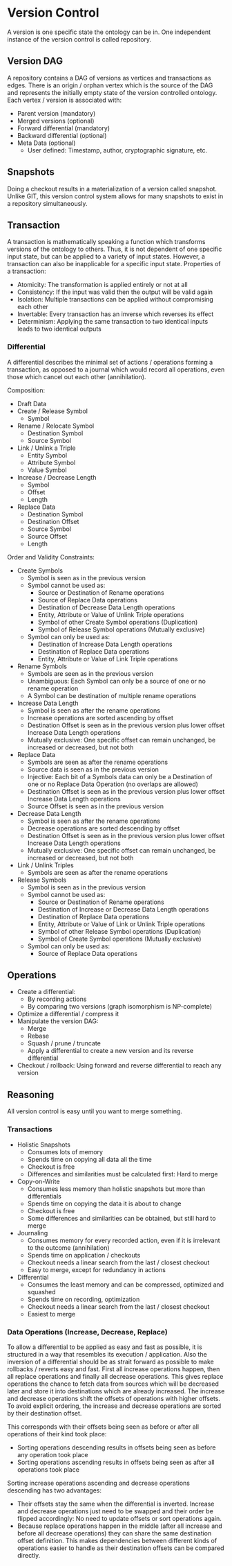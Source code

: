 # Version Control
A version is one specific state the ontology can be in.
One independent instance of the version control is called repository.

## Version DAG
A repository contains a DAG of versions as vertices and transactions as edges.
There is an origin / orphan vertex which is the source of the DAG and represents the initially empty state of the version controlled ontology.
Each vertex / version is associated with:
- Parent version (mandatory)
- Merged versions (optional)
- Forward differential (mandatory)
- Backward differential (optional)
- Meta Data (optional)
    - User defined: Timestamp, author, cryptographic signature, etc.


## Snapshots
Doing a checkout results in a materialization of a version called snapshot.
Unlike GIT, this version control system allows for many snapshots to exist in a repository simultaneously.


## Transaction
A transaction is mathematically speaking a function which transforms versions of the ontology to others.
Thus, it is not dependent of one specific input state, but can be applied to a variety of input states.
However, a transaction can also be inapplicable for a specific input state.
Properties of a transaction:
- Atomicity: The transformation is applied entirely or not at all
- Consistency: If the input was valid then the output will be valid again
- Isolation: Multiple transactions can be applied without compromising each other
- Invertable: Every transaction has an inverse which reverses its effect
- Determinism: Applying the same transaction to two identical inputs leads to two identical outputs

### Differential
A differential describes the minimal set of actions / operations forming a transaction,
as opposed to a journal which would record all operations, even those which cancel out each other (annihilation).

Composition:
- Draft Data
- Create / Release Symbol
    - Symbol
- Rename / Relocate Symbol
    - Destination Symbol
    - Source Symbol
- Link / Unlink a Triple
    - Entity Symbol
    - Attribute Symbol
    - Value Symbol
- Increase / Decrease Length
    - Symbol
    - Offset
    - Length
- Replace Data
    - Destination Symbol
    - Destination Offset
    - Source Symbol
    - Source Offset
    - Length

Order and Validity Constraints:
- Create Symbols
    - Symbol is seen as in the previous version
    - Symbol cannot be used as:
        - Source or Destination of Rename operations
        - Source of Replace Data operations
        - Destination of Decrease Data Length operations
        - Entity, Attribute or Value of Unlink Triple operations
        - Symbol of other Create Symbol operations (Duplication)
        - Symbol of Release Symbol operations (Mutually exclusive)
    - Symbol can only be used as:
        - Destination of Increase Data Length operations
        - Destination of Replace Data operations
        - Entity, Attribute or Value of Link Triple operations
- Rename Symbols
    - Symbols are seen as in the previous version
    - Unambiguous: Each Symbol can only be a source of one or no rename operation
    - A Symbol can be destination of multiple rename operations
- Increase Data Length
    - Symbol is seen as after the rename operations
    - Increase operations are sorted ascending by offset
    - Destination Offset is seen as in the previous version plus lower offset Increase Data Length operations
    - Mutually exclusive: One specific offset can remain unchanged, be increased or decreased, but not both
- Replace Data
    - Symbols are seen as after the rename operations
    - Source data is seen as in the previous version
    - Injective: Each bit of a Symbols data can only be a Destination of one or no Replace Data Operation (no overlaps are allowed)
    - Destination Offset is seen as in the previous version plus lower offset Increase Data Length operations
    - Source Offset is seen as in the previous version
- Decrease Data Length
    - Symbol is seen as after the rename operations
    - Decrease operations are sorted descending by offset
    - Destination Offset is seen as in the previous version plus lower offset Increase Data Length operations
    - Mutually exclusive: One specific offset can remain unchanged, be increased or decreased, but not both
- Link / Unlink Triples
    - Symbols are seen as after the rename operations
- Release Symbols
    - Symbol is seen as in the previous version
    - Symbol cannot be used as:
        - Source or Destination of Rename operations
        - Destination of Increase or Decrease Data Length operations
        - Destination of Replace Data operations
        - Entity, Attribute or Value of Link or Unlink Triple operations
        - Symbol of other Release Symbol operations (Duplication)
        - Symbol of Create Symbol operations (Mutually exclusive)
    - Symbol can only be used as:
        - Source of Replace Data operations


## Operations
- Create a differential:
    - By recording actions
    - By comparing two versions (graph isomorphism is NP-complete)
- Optimize a differential / compress it
- Manipulate the version DAG:
    - Merge
    - Rebase
    - Squash / prune / truncate
    - Apply a differential to create a new version and its reverse differential
- Checkout / rollback: Using forward and reverse differential to reach any version


## Reasoning
All version control is easy until you want to merge something.

### Transactions
- Holistic Snapshots
    - Consumes lots of memory
    - Spends time on copying all data all the time
    - Checkout is free
    - Differences and similarities must be calculated first: Hard to merge
- Copy-on-Write
    - Consumes less memory than holistic snapshots but more than differentials
    - Spends time on copying the data it is about to change
    - Checkout is free
    - Some differences and similarities can be obtained, but still hard to merge
- Journaling
    - Consumes memory for every recorded action, even if it is irrelevant to the outcome (annihilation)
    - Spends time on application / checkouts
    - Checkout needs a linear search from the last / closest checkout
    - Easy to merge, except for redundancy in actions
- Differential
    - Consumes the least memory and can be compressed, optimized and squashed
    - Spends time on recording, optimization
    - Checkout needs a linear search from the last / closest checkout
    - Easiest to merge

### Data Operations (Increase, Decrease, Replace)
To allow a differential to be applied as easy and fast as possible, it is structured in a way that resembles its execution / application.
Also the inversion of a differential should be as strait forward as possible to make rollbacks / reverts easy and fast.
First all increase operations happen, then all replace operations and finally all decrease operations.
This gives replace operations the chance to fetch data from sources which will be decreased later and store it into destinations which are already increased.
The increase and decrease operations shift the offsets of operations with higher offsets.
To avoid explicit ordering, the increase and decrease operations are sorted by their destination offset.

This corresponds with their offsets being seen as before or after all operations of their kind took place:
- Sorting operations descending results in offsets being seen as before any operation took place
- Sorting operations ascending results in offsets being seen as after all operations took place

Sorting increase operations ascending and decrease operations descending has two advantages:
- Their offsets stay the same when the differential is inverted.
Increase and decrease operations just need to be swapped and their order be flipped accordingly: No need to update offsets or sort operations again.
- Because replace operations happen in the middle (after all increase and before all decrease operations) they can share the same destination offset definition.
This makes dependencies between different kinds of operations easier to handle as their destination offsets can be compared directly.
